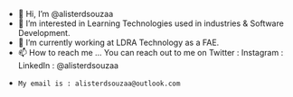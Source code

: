 - 👋 Hi, I’m @alisterdsouzaa
- 👀 I’m interested in Learning Technologies used in industries & Software Development. 
- 🌱 I’m currently working at LDRA Technology as a FAE.
- 📫 How to reach me ... You can reach out to me on Twitter : Instagram : LinkedIn : @alisterdsouzaa
-     My email is : alisterdsouzaa@outlook.com

<!---
alisterdsouzaa/alisterdsouzaa is a ✨ special ✨ repository because its `README.md` (this file) appears on your GitHub profile.
You can click the Preview link to take a look at your changes.
--->
